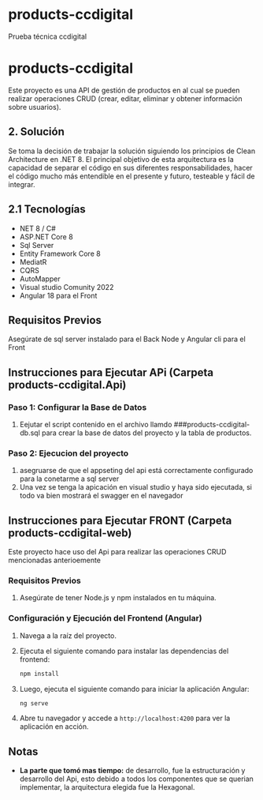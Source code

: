 # products-ccdigital
Prueba técnica ccdigital


# products-ccdigital 

Este proyecto es una API de gestión de productos en al cual se pueden realizar operaciones CRUD (crear, editar, eliminar y obtener información sobre usuarios).

## 2. Solución

Se toma la decisión de trabajar la solución siguiendo los principios de Clean Architecture en .NET 8. 
El principal objetivo de esta arquitectura es la capacidad de separar el código en sus diferentes responsabilidades, hacer el código mucho más entendible en el presente y futuro, testeable y fácil de integrar.


## 2.1 Tecnologías
* NET 8 / C#
* ASP.NET Core 8
* Sql Server
* Entity Framework Core 8
* MediatR
* CQRS
* AutoMapper
* Visual studio Comunity 2022
* Angular 18 para el Front

## Requisitos Previos
Asegúrate de sql server instalado para el Back
Node y Angular cli para el Front

## Instrucciones para Ejecutar APi (Carpeta products-ccdigital.Api)

### Paso 1: Configurar la Base de Datos
1. Eejutar el script contenido en el archivo llamdo ###products-ccdigital-db.sql para crear la base de datos del proyecto y la tabla de productos.

### Paso 2: Ejecucion del proyecto
1. asegruarse de que el appseting del api está correctamente configurado para la conetarme a sql server
2. Una vez se tenga la apicación en visual studio y haya sido ejecutada, si todo va bien mostrará el swagger en el navegador


## Instrucciones para Ejecutar FRONT (Carpeta products-ccdigital-web)

Este proyecto hace uso del Api para realizar las operaciones CRUD mencionadas anterioemente

### Requisitos Previos

1. Asegúrate de tener Node.js y npm instalados en tu máquina.

### Configuración y Ejecución del Frontend (Angular)

1. Navega a la raíz del proyecto.

2. Ejecuta el siguiente comando para instalar las dependencias del frontend:

    ```bash
    npm install
    ```

3. Luego, ejecuta el siguiente comando para iniciar la aplicación Angular:

    ```bash
    ng serve
    ```

4. Abre tu navegador y accede a `http://localhost:4200` para ver la aplicación en acción.


## Notas
- **La parte que tomó mas tiempo:** de desarrollo, fue la estructuración y desarrollo del Api, esto debido a todos los componentes que se querian implementar, la arquitectura elegida fue la Hexagonal.



